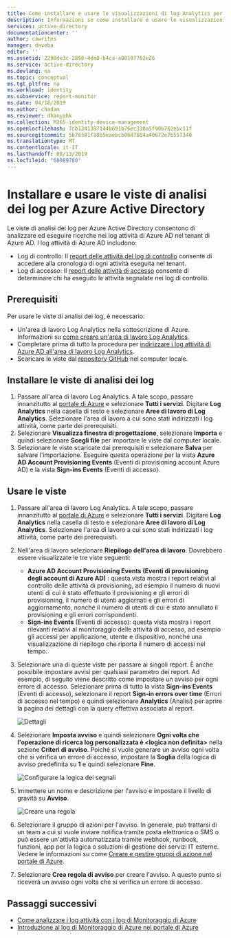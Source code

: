```yaml
---
title: Come installare e usare le visualizzazioni di log Analytics per Azure Active Directory | Microsoft Docs
description: Informazioni su come installare e usare le visualizzazioni di log Analytics per Azure Active Directory
services: active-directory
documentationcenter: ''
author: cawrites
manager: daveba
editor: ''
ms.assetid: 2290de3c-2858-4da0-b4ca-a00107702e26
ms.service: active-directory
ms.devlang: na
ms.topic: conceptual
ms.tgt_pltfrm: na
ms.workload: identity
ms.subservice: report-monitor
ms.date: 04/18/2019
ms.author: chadam
ms.reviewer: dhanyahk
ms.collection: M365-identity-device-management
ms.openlocfilehash: 7cb1241387144b691b76ec330a5f90b762ebc11f
ms.sourcegitcommit: 5b76581fa8b5eaebcb06d7604a40672e7b557348
ms.translationtype: MT
ms.contentlocale: it-IT
ms.lasthandoff: 08/13/2019
ms.locfileid: "68989780"
---
```

# <a name="install-and-use-the-log-analytics-views-for-azure-active-directory"></a>Installare e usare le viste di analisi dei log per Azure Active Directory

Le viste di analisi dei log per Azure Active Directory consentono di analizzare ed eseguire ricerche nei log attività di Azure AD nel tenant di Azure AD. I log attività di Azure AD includono:

* Log di controllo: Il [report delle attività del log di controllo](concept-audit-logs.md) consente di accedere alla cronologia di ogni attività eseguita nel tenant.
* Log di accesso: Il [report delle attività di accesso](concept-sign-ins.md) consente di determinare chi ha eseguito le attività segnalate nei log di controllo.

## <a name="prerequisites"></a>Prerequisiti

Per usare le viste di analisi dei log, è necessario:

* Un'area di lavoro Log Analytics nella sottoscrizione di Azure. Informazioni su [come creare un'area di lavoro Log Analytics](https://docs.microsoft.com/azure/log-analytics/log-analytics-quick-create-workspace).
* Completare prima di tutto la procedura per [indirizzare i log attività di Azure AD all'area di lavoro Log Analytics](howto-integrate-activity-logs-with-log-analytics.md).
* Scaricare le viste dal [repository GitHub](https://aka.ms/AADLogAnalyticsviews) nel computer locale.

## <a name="install-the-log-analytics-views"></a>Installare le viste di analisi dei log

1. Passare all'area di lavoro Log Analytics. A tale scopo, passare innanzitutto al [portale di Azure](https://portal.azure.com) e selezionare **Tutti i servizi**. Digitare **Log Analytics** nella casella di testo e selezionare **Aree di lavoro di Log Analytics**. Selezionare l'area di lavoro a cui sono stati indirizzati i log attività, come parte dei prerequisiti.
2. Selezionare **Visualizza finestra di progettazione**, selezionare **Importa** e quindi selezionare **Scegli file** per importare le viste dal computer locale.
3. Selezionare le viste scaricate dai prerequisiti e selezionare **Salva** per salvare l'importazione. Eseguire questa operazione per la vista **Azure AD Account Provisioning Events** (Eventi di provisioning account Azure AD) e la vista **Sign-ins Events** (Eventi di accesso).

## <a name="use-the-views"></a>Usare le viste

1. Passare all'area di lavoro Log Analytics. A tale scopo, passare innanzitutto al [portale di Azure](https://portal.azure.com) e selezionare **Tutti i servizi**. Digitare **Log Analytics** nella casella di testo e selezionare **Aree di lavoro di Log Analytics**. Selezionare l'area di lavoro a cui sono stati indirizzati i log attività, come parte dei prerequisiti.

2. Nell'area di lavoro selezionare **Riepilogo dell'area di lavoro**. Dovrebbero essere visualizzate le tre viste seguenti:

    * **Azure AD Account Provisioning Events (Eventi di provisioning degli account di Azure AD)** : questa vista mostra i report relativi al controllo delle attività di provisioning, ad esempio il numero di nuovi utenti di cui è stato effettuato il provisioning e gli errori di provisioning, il numero di utenti aggiornati e gli errori di aggiornamento, nonché il numero di utenti di cui è stato annullato il provisioning e gli errori corrispondenti.    
    * **Sign-ins Events** (Eventi di accesso): questa vista mostra i report rilevanti relativi al monitoraggio delle attività di accesso, ad esempio gli accessi per applicazione, utente e dispositivo, nonché una visualizzazione di riepilogo che riporta il numero di accessi nel tempo.

3. Selezionare una di queste viste per passare ai singoli report. È anche possibile impostare avvisi per qualsiasi parametro dei report. Ad esempio, di seguito viene descritto come impostare un avviso per ogni errore di accesso. Selezionare prima di tutto la vista **Sign-ins Events** (Eventi di accesso), selezionare il report **Sign-in errors over time** (Errori di accesso nel tempo) e quindi selezionare **Analytics** (Analisi) per aprire la pagina dei dettagli con la query effettiva associata al report. 

    ![Dettagli](./media/howto-install-use-log-analytics-views/details.png)


4. Selezionare **Imposta avviso** e quindi selezionare **Ogni volta che l'operazione di ricerca log personalizzata è &lt;logica non definita&gt;** nella sezione **Criteri di avviso**. Poiché si vuole generare un avviso ogni volta che si verifica un errore di accesso, impostare la **Soglia** della logica di avviso predefinita su **1** e quindi selezionare **Fine**. 

    ![Configurare la logica dei segnali](./media/howto-install-use-log-analytics-views/configure-signal-logic.png)

5. Immettere un nome e descrizione per l'avviso e impostare il livello di gravità su **Avviso**.

    ![Creare una regola](./media/howto-install-use-log-analytics-views/create-rule.png)

6. Selezionare il gruppo di azioni per l'avviso. In generale, può trattarsi di un team a cui si vuole inviare notifica tramite posta elettronica o SMS o può essere un'attività automatizzata tramite webhook, runbook, funzioni, app per la logica o soluzioni di gestione dei servizi IT esterne. Vedere le informazioni su come [Creare e gestire gruppi di azione nel portale di Azure](https://docs.microsoft.com/azure/monitoring-and-diagnostics/monitoring-action-groups).

7. Selezionare **Crea regola di avviso** per creare l'avviso. A questo punto si riceverà un avviso ogni volta che si verifica un errore di accesso.

## <a name="next-steps"></a>Passaggi successivi

* [Come analizzare i log attività con i log di Monitoraggio di Azure](howto-analyze-activity-logs-log-analytics.md)
* [Introduzione ai log di Monitoraggio di Azure nel portale di Azure](https://docs.microsoft.com/azure/log-analytics/query-language/get-started-analytics-portal)